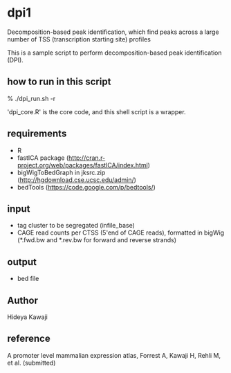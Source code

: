 dpi1
====

Decomposition-based peak identification, which find peaks across a large number of TSS (transcription starting site) profiles 

This is a sample script to perform decomposition-based peak identification (DPI).


## how to run in this script

  % ./dpi_run.sh -r

'dpi_core.R' is the core code, and this shell script is a wrapper.

## requirements 

  - R
  - fastICA package (http://cran.r-project.org/web/packages/fastICA/index.html)
  - bigWigToBedGraph in jksrc.zip (http://hgdownload.cse.ucsc.edu/admin/)
  - bedTools (https://code.google.com/p/bedtools/)

## input

  - tag cluster to be segregated (infile_base)
  - CAGE read counts per CTSS (5'end of CAGE reads), formatted in bigWig 
    (*.fwd.bw and *.rev.bw for forward and reverse strands)

## output

  - bed file


## Author

Hideya Kawaji


## reference
A promoter level mammalian expression atlas, Forrest A, Kawaji H, Rehli M, et al. (submitted)
